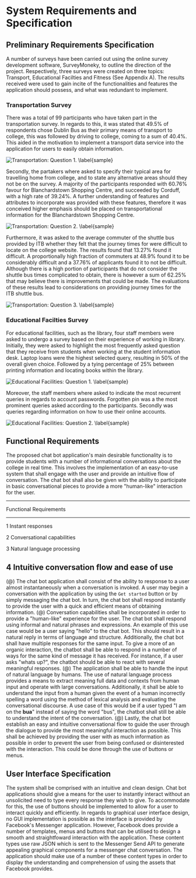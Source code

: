 # System Requirements and Specification

## Preliminary Requirements Specification

A number of surveys have been carried out using the online survey development software, SurveyMoneky, to outline the direction of the project. Respectively, three surveys were created on three topics: Transport, Educational Facilties and Fitness (See Appendix A). The results received were used to gain incite of the functionalities and features the application should possess, and what was redundant to implement. 

### Transportation Survey
 There was a total of 99 participants who have taken part in the transportation survey. In regards to this, it was stated that 49.5% of respondents chose Dublin Bus as their primary means of transport to college, this was followed by driving to college, coming to a sum of 40.4%. This aided in the motivation to implement a transport data service into the application for users to easily obtain information.

![Transportation: Question 1. \label{sample}](04_assets/03_system_requirements_specification/question_1.PNG)   

Secondly, the partakers where asked to specify their typical area for travelling home from college, and to state any alternative areas should they not be on the survey. A majority of the participants responded with 60.76% favour for Blanchardstown Shopping Centre, and succeeded by Corduff, with a high rate of 39.24%. A further understanding of features and attributes to incorporate was provided with these features, therefore it was conceived higher emphasis should be placed on transportational information for the Blanchardstown Shopping Centre.

![Transportation: Question 2. \label{sample}](04_assets/03_system_requirements_specification/question_4.PNG)   

Furthermore, it was asked to the average commuter of the shuttle bus provided by ITB whether they felt that the journey times for were difficult to locate on the college website. The results found that 13.27% found it difficult. A proportionally high fraction of commuters at 48.9% found it to be considerably difficult and a 37.76% of applicants found it to not be difficult. Although there is a high portion of participants that do not consider the shuttle bus times complicated to obtain, there is however a sum of 62.25% that may believe there is improvements that could be made. The evaluations of these results lead to considerations on providing journey times for the ITB shuttle bus.

![Transportation: Question 3. \label{sample}](04_assets/03_system_requirements_specification/question_2.PNG)   

### Educational Facilties Survey

For educational facilities, such as the library, four staff members were asked to undergo a survey based on their experience of working in library. Initially, they were asked to highlight the most frequently asked question that they receive from students when working at the student information desk. Laptop loans were the highest selected query, resulting in 50% of the overall given choice. Followed by a tying percentage of 25% between printing information and locating books within the library.

![Educational Facilities: Question 1. \label{sample}](04_assets/03_system_requirements_specification/Daire_q1.PNG)   

Moreover, the staff members where asked to indicate the most recurrent queries in regards to account passwords. Forgotten pin was a the most prominent queries asked according to the participants. Secondly was queries regarding information on how to use their online accounts.

![Educational Facilities: Question 2. \label{sample}](04_assets/03_system_requirements_specification/Daire_q2.PNG)   

<!--Book information queries received a dominant result of 100% for locating a book. -->


## Functional Requirements

The proposed chat bot application's main desirable functionality is to provide students with a number of informational conversations about the college in real time. This involves the implementation of an easy-to-use system that shall engage with the user and provide an intuitive flow of conversation. The chat bot shall also be given with the ability to participate in basic conversational pieces to provide a more "human-like" interaction for the user.

-------------------------------------------------------------
 Functional Requirements
----------- ---------------------- -------------------------
1                                  Instant responses

2                                  Conversational capabilities 

3                                  Natural language processing 

4                                  Intuitive conversation flow and
                                    ease of use
-------------------------------------------------------------

(@)  The chat bot application shall consist of the ability to response to a user almost instantaneously when a conversation is invoked. A user may begin a conversation with the application by using the ``` Get started ``` button or by simply messaging the chat bot. In turn, the chat bot shall respond instantly to provide the user with a quick and efficient means of obtaining information.
(@)  Conversation capabilities shall be incorporated in order to provide a "human-like" experience for the user. The chat bot shall respond using informal and natural phrases and expressions. An example of this use case would be a user saying "hello" to the chat bot. This should result in a natural reply in terms of language and structure. Additionally, the chat bot shall have multiple responses for the same input. To give a more of an organic interaction, the chatbot shall be able to respond in a number of ways for the same kind of message it has received. For instance, if a user asks "whats up?", the chatbot should be able to react with several meaningful responses.
(@) The application shall be able to handle the input of natural language by humans. The use of natural language process provides a means to extract meaning full data and contexts from human input and operate with large conversations. Additionally, it shall be able to understand the input from a human given the event of a human incorrectly spelling a word using the method of lexical analysis and evaluating the conversational discourse. A use case of this would be if a user typed "I am on the __bua__" instead of saying the word "bus", the chatbot shall still be able to understand the intent of the conversation.
(@) Lastly, the chat bot establish an easy and intuitive conversational flow to guide the user through the dialogue to provide the most meaningful interaction as possible. This shall be achieved by providing the user with as much information as possible in order to prevent the user from being confused or disinterested with the interaction. This could be done through the use of buttons or menus.

## User Interface Specification
The system shall be comprised with an intuitive and clean design. Chat bot applications should give a means for the user to instantly interact without an unsolicited need to type every response they wish to give. To accommodate for this, the use of buttons should be implemented to allow for a user to interact quickly and efficiently. In regards to graphical user interface design, no GUI implementation is possible as the interface is provided by Facebook's Messenger application. However, Facebook does provide a number of templates, menus and buttons that can be utilised to design a smooth and straightfoward interaction with the application. These content types use raw JSON which is sent to the Messenger Send API to generate appealing graphical components for a messenger chat conversation. The application should make use of a number of these content types in order to display the understanding and comprehension of using the assets that Facebook provides.
